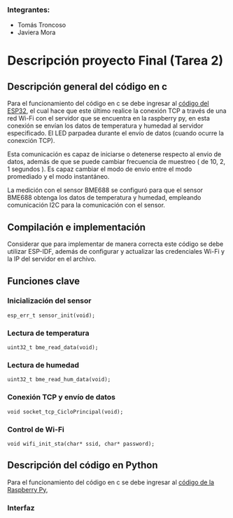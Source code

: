 ### Integrantes:
- Tomás Troncoso
- Javiera Mora 

<h1>Descripción proyecto Final (Tarea 2)</h1>

## Descripción general del código en c
Para el funcionamiento del código en c se debe ingresar al [código del ESP32](https://github.com/proyectostic3/TareasG4Tic3/tree/main/Tarea%202/TIC3ProyectoFinal/main/ProjectoFinal_TIC3.c), el cual hace que este último realice la conexión TCP a través de una red Wi-Fi con el servidor que se encuentra en la raspberry py, en esta conexión se envían los datos de temperatura y humedad al servidor especificado. El LED parpadea durante el envío de datos (cuando ocurre la conexción TCP).

Esta comunicación es capaz de iniciarse o detenerse respecto al envio de datos, además de que se puede cambiar frecuencia de muestreo ( de 10, 2, 1 segundos ). Es capaz cambiar el modo de envio entre el modo promediado y el modo instantáneo. 

La medición con el sensor BME688 se configuró para que el sensor BME688 obtenga los datos de temperatura y humedad, empleando comunicación I2C para la comunicación con el sensor.

## Compilación e implementación

Considerar que para implementar de manera correcta este código se debe utilizar ESP-IDF, además de configurar y actualizar las credenciales Wi-Fi y la IP del servidor en el archivo.

## Funciones clave

### Inicialización del sensor

```
esp_err_t sensor_init(void);
```

### Lectura de temperatura

```
uint32_t bme_read_data(void);
```

### Lectura de humedad

```
uint32_t bme_read_hum_data(void);
```

### Conexión TCP y envío de datos

```
void socket_tcp_CicloPrincipal(void);
```

### Control de Wi-Fi

```
void wifi_init_sta(char* ssid, char* password);
```

## Descripción del código en Python
Para el funcionamiento del código en c se debe ingresar al [código de la Raspberry Py](https://github.com/proyectostic3/TareasG4Tic3/blob/main/Tarea%202/InterfazPython/ServerInterface.py),
### Interfaz
